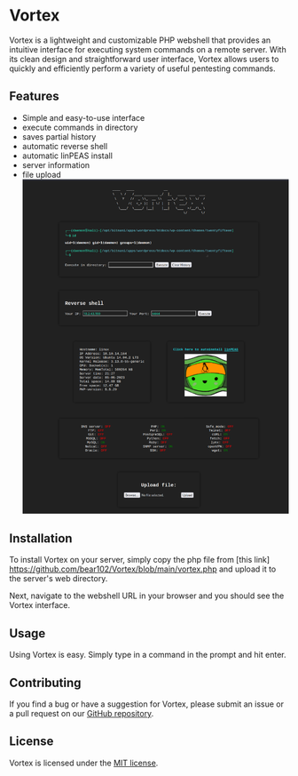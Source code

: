 # Vortex 


Vortex is a lightweight and customizable PHP webshell that provides an intuitive interface for executing system commands on a remote server. With its clean design and straightforward user interface, Vortex allows users to quickly and efficiently perform a variety of useful pentesting commands.

## Features

- Simple and easy-to-use interface
- execute commands in directory
- saves partial history
- automatic reverse shell
- automatic linPEAS install
- server information
- file upload
![Vortex](https://github.com/bear102/Vortex/blob/main/img/vortex.png)
## Installation

To install Vortex on your server, simply copy the php file from [this link] https://github.com/bear102/Vortex/blob/main/vortex.php and upload it to the server's web directory.

Next, navigate to the webshell URL in your browser and you should see the Vortex interface.

## Usage

Using Vortex is easy. Simply type in a command in the prompt and hit enter. 

## Contributing

If you find a bug or have a suggestion for Vortex, please submit an issue or a pull request on our [GitHub repository](https://github.com/bear102/Vortex).

## License

Vortex is licensed under the [MIT license](https://github.com/bear102/Vortex/blob/main/LICENSE).

